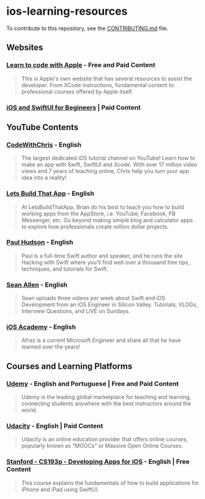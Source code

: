 # ios-learning-resources

To contribute to this repository, see the [CONTRIBUTING.md](CONTRIBUTING.md) file.

## Websites

### [Learn to code with Apple](https://developer.apple.com/learn/curriculum/) - Free and Paid Content

> This is Apple's own website that has several resources to assist the developer. From XCode instructions, fundamental content to professional courses offered by Apple itself.

### [iOS and SwiftUI for Begineers](https://www.raywenderlich.com/ios/paths/learn) | Paid Content


## YouTube Contents

### [CodeWithChris](https://www.youtube.com/c/CodeWithChris) - English 

> The largest dedicated iOS tutorial channel on YouTube! Learn how to make an app with Swift, SwiftUI and Xcode. With over 17 million video views and 7 years of teaching online, Chris help you turn your app idea into a reality!

### [Lets Build That App](https://www.youtube.com/c/LetsBuildThatApp) - English

> At LetsBuildThatApp, Brian do his best to teach you how to build working apps from the AppStore, i.e. YouTube, Facebook, FB Messenger, etc. Go beyond making simple blog and calculator apps to explore how professionals create million dollar projects.

### [Paul Hudson](https://www.youtube.com/c/PaulHudson) - English

> Paul is a full-time Swift author and speaker, and he runs the site Hacking with Swift where you'll find well over a thousand free tips, techniques, and tutorials for Swift.

### [Sean Allen](https://www.youtube.com/c/SeanAllen) - English

> Sean uploads three videos per week about Swift and iOS Development from an iOS Engineer in Silicon Valley. Tutorials, VLOGs, Interview Questions, and LIVE on Sundays.

### [iOS Academy](https://www.youtube.com/channel/UCnksRRifsSCGUZpQukUKAyg) - English

> Afraz is a current Microsoft Engineer and share all that he have learned over the years!


## Courses and Learning Platforms

### [Udemy](https://www.udemy.com/) - English and Portuguese | Free and Paid Content

> Udemy is the leading global marketplace for teaching and learning, connecting students anywhere with the best instructors around the world.

### [Udacity](https://www.udacity.com/) - English | Paid Content

> Udacity is an online education provider that offers online courses, popularly known as “MOOCs” or Massive Open Online Courses.

### [Stanford - CS193p - Developing Apps for iOS](https://cs193p.sites.stanford.edu/) - English | Free Content

> This course explains the fundamentals of how to build applications for iPhone and iPad using SwiftUI.
